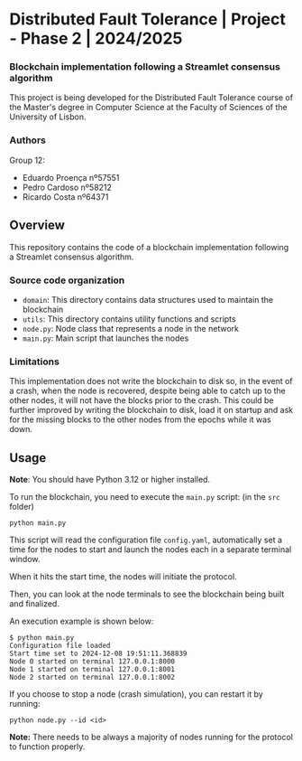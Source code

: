 # Distributed Fault Tolerance | Project - Phase 2 | 2024/2025

### Blockchain implementation following a Streamlet consensus algorithm

This project is being developed for the Distributed Fault Tolerance 
course of the Master's degree in Computer Science at the Faculty 
of Sciences of the University of Lisbon.

### Authors

Group 12:

- Eduardo Proença nº57551
- Pedro Cardoso nº58212
- Ricardo Costa nº64371


## Overview

This repository contains the code of a blockchain implementation
following a Streamlet consensus algorithm.

### Source code organization

- `domain`: This directory contains data structures used to maintain the blockchain
- `utils`: This directory contains utility functions and scripts
- `node.py`: Node class that represents a node in the network
- `main.py`: Main script that launches the nodes

### Limitations

This implementation does not write the blockchain to disk so, in the event of a crash, when the node is recovered, despite being able to catch up to the other nodes, it will not have the blocks prior to the crash.
This could be further improved by writing the blockchain to disk, load it on startup and ask for the missing blocks to the other nodes from the epochs while it was down.


## Usage

**Note**: You should have Python 3.12 or higher installed.

To run the blockchain, you need to execute the `main.py` script: (in the `src` folder)

```python main.py```

This script will read the configuration file `config.yaml`, automatically set a time for the nodes to start and launch the nodes each in a separate terminal window.

When it hits the start time, the nodes will initiate the protocol.

Then, you can look at the node terminals to see the blockchain being built and finalized.

An execution example is shown below:

```
$ python main.py
Configuration file loaded
Start time set to 2024-12-08 19:51:11.368839
Node 0 started on terminal 127.0.0.1:8000
Node 1 started on terminal 127.0.0.1:8001
Node 2 started on terminal 127.0.0.1:8002
```

If you choose to stop a node (crash simulation), you can restart it by running:

```python node.py --id <id>```

**Note:** There needs to be always a majority of nodes 
running for the protocol to function properly. 